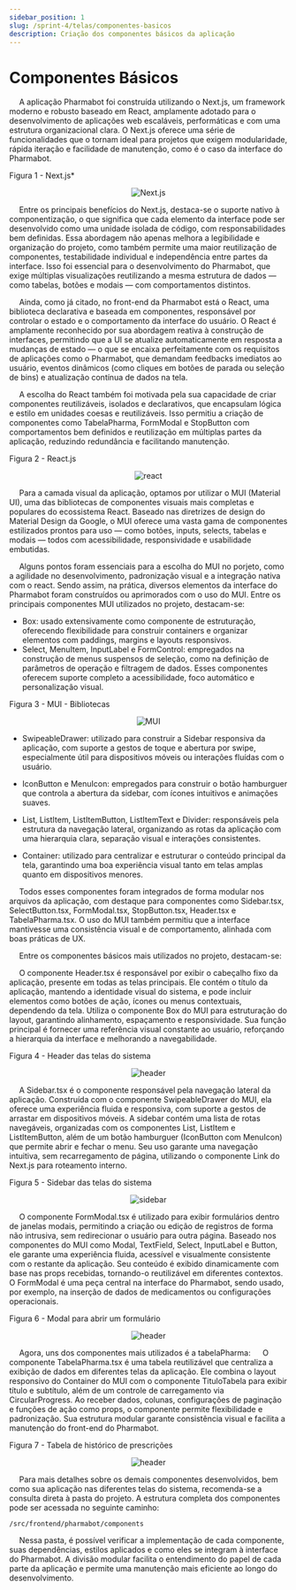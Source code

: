 ```yaml
---
sidebar_position: 1
slug: /sprint-4/telas/componentes-basicos
description: Criação dos componentes básicos da aplicação
---
```


# Componentes Básicos

&emsp; A aplicação Pharmabot foi construída utilizando o Next.js, um framework moderno e robusto baseado em React, amplamente adotado para o desenvolvimento de aplicações web escaláveis, performáticas e com uma estrutura organizacional clara. O Next.js oferece uma série de funcionalidades que o tornam ideal para projetos que exigem modularidade, rápida iteração e facilidade de manutenção, como é o caso da interface do Pharmabot.

<p style={{textAlign: 'center'}}>Figura 1 - Next.js*</p>

<div align="center">

![Next.js](/img/components-front/next.png) 

</div>

&emsp; Entre os principais benefícios do Next.js, destaca-se o suporte nativo à componentização, o que significa que cada elemento da interface pode ser desenvolvido como uma unidade isolada de código, com responsabilidades bem definidas. Essa abordagem não apenas melhora a legibilidade e organização do projeto, como também permite uma maior reutilização de componentes, testabilidade individual e independência entre partes da interface. Isso foi essencial para o desenvolvimento do Pharmabot, que exige múltiplas visualizações reutilizando a mesma estrutura de dados — como tabelas, botões e modais — com comportamentos distintos.

&emsp; Ainda, como já citado, no front-end da Pharmabot está o React, uma biblioteca declarativa e baseada em componentes, responsável por controlar o estado e o comportamento da interface do usuário. O React é amplamente reconhecido por sua abordagem reativa à construção de interfaces, permitindo que a UI se atualize automaticamente em resposta a mudanças de estado — o que se encaixa perfeitamente com os requisitos de aplicações como o Pharmabot, que demandam feedbacks imediatos ao usuário, eventos dinâmicos (como cliques em botões de parada ou seleção de bins) e atualização contínua de dados na tela.

&emsp; A escolha do React também foi motivada pela sua capacidade de criar componentes reutilizáveis, isolados e declarativos, que encapsulam lógica e estilo em unidades coesas e reutilizáveis. Isso permitiu a criação de componentes como TabelaPharma, FormModal e StopButton com comportamentos bem definidos e reutilização em múltiplas partes da aplicação, reduzindo redundância e facilitando manutenção.

<p style={{textAlign: 'center'}}>Figura 2 - React.js</p>

<div align="center">

![react](/img/components-front/react.png)

</div>

&emsp; Para a camada visual da aplicação, optamos por utilizar o MUI (Material UI), uma das bibliotecas de componentes visuais mais completas e populares do ecossistema React. Baseado nas diretrizes de design do Material Design da Google, o MUI oferece uma vasta gama de componentes estilizados prontos para uso — como botões, inputs, selects, tabelas e modais — todos com acessibilidade, responsividade e usabilidade embutidas.

&emsp; Alguns pontos foram essenciais para a escolha do MUI no porjeto, como a agilidade no desenvolvimento, padronização visual e a integração nativa com o react. Sendo assim, na prática, diversos elementos da interface do Pharmabot foram construídos ou aprimorados com o uso do MUI. Entre os principais componentes MUI utilizados no projeto, destacam-se:
* Box: usado extensivamente como componente de estruturação, oferecendo flexibilidade para construir containers e organizar elementos com paddings, margins e layouts responsivos.
* Select, MenuItem, InputLabel e FormControl: empregados na construção de menus suspensos de seleção, como na definição de parâmetros de operação e filtragem de dados. Esses componentes oferecem suporte completo a acessibilidade, foco automático e personalização visual.

<p style={{textAlign: 'center'}}>Figura 3 - MUI - Bibliotecas</p>

<div align="center">

![MUI](/img/components-front/mui.jpg)

</div>

* SwipeableDrawer: utilizado para construir a Sidebar responsiva da aplicação, com suporte a gestos de toque e abertura por swipe, especialmente útil para dispositivos móveis ou interações fluídas com o usuário.

* IconButton e MenuIcon: empregados para construir o botão hamburguer que controla a abertura da sidebar, com ícones intuitivos e animações suaves.

* List, ListItem, ListItemButton, ListItemText e Divider: responsáveis pela estrutura da navegação lateral, organizando as rotas da aplicação com uma hierarquia clara, separação visual e interações consistentes.

* Container: utilizado para centralizar e estruturar o conteúdo principal da tela, garantindo uma boa experiência visual tanto em telas amplas quanto em dispositivos menores.

&emsp; Todos esses componentes foram integrados de forma modular nos arquivos da aplicação, com destaque para componentes como Sidebar.tsx, SelectButton.tsx, FormModal.tsx, StopButton.tsx, Header.tsx e TabelaPharma.tsx. O uso do MUI também permitiu que a interface mantivesse uma consistência visual e de comportamento, alinhada com boas práticas de UX.

&emsp; Entre os componentes básicos mais utilizados no projeto, destacam-se:

&emsp; O componente Header.tsx é responsável por exibir o cabeçalho fixo da aplicação, presente em todas as telas principais. Ele contém o título da aplicação, mantendo a identidade visual do sistema, e pode incluir elementos como botões de ação, ícones ou menus contextuais, dependendo da tela. Utiliza o componente Box do MUI para estruturação do layout, garantindo alinhamento, espaçamento e responsividade. Sua função principal é fornecer uma referência visual constante ao usuário, reforçando a hierarquia da interface e melhorando a navegabilidade.

<p style={{textAlign: 'center'}}>Figura 4 - Header das telas do sistema</p>

<div align="center">

![header](/img/components-front/header.png)

</div>

&emsp; A Sidebar.tsx é o componente responsável pela navegação lateral da aplicação. Construída com o componente SwipeableDrawer do MUI, ela oferece uma experiência fluida e responsiva, com suporte a gestos de arrastar em dispositivos móveis. A sidebar contém uma lista de rotas navegáveis, organizadas com os componentes List, ListItem e ListItemButton, além de um botão hamburguer (IconButton com MenuIcon) que permite abrir e fechar o menu. Seu uso garante uma navegação intuitiva, sem recarregamento de página, utilizando o componente Link do Next.js para roteamento interno.

<p style={{textAlign: 'center'}}>Figura 5 - Sidebar das telas do sistema</p>

<div align="center">

![sidebar](/img/components-front/sidebar.png/)

</div>

&emsp; O componente FormModal.tsx é utilizado para exibir formulários dentro de janelas modais, permitindo a criação ou edição de registros de forma não intrusiva, sem redirecionar o usuário para outra página. Baseado nos componentes do MUI como Modal, TextField, Select, InputLabel e Button, ele garante uma experiência fluida, acessível e visualmente consistente com o restante da aplicação. Seu conteúdo é exibido dinamicamente com base nas props recebidas, tornando-o reutilizável em diferentes contextos. O FormModal é uma peça central na interface do Pharmabot, sendo usado, por exemplo, na inserção de dados de medicamentos ou configurações operacionais.

<p style={{textAlign: 'center'}}>Figura 6 - Modal para abrir um formulário</p>

<div align="center">

![header](/img/components-front/formalModal.png/)

</div>

&emsp; Agora, uns dos componentes mais utilizados é a  tabelaPharma:
&emsp; O componente TabelaPharma.tsx é uma tabela reutilizável que centraliza a exibição de dados em diferentes telas da aplicação. Ele combina o layout responsivo do Container do MUI com o componente TituloTabela para exibir título e subtítulo, além de um controle de carregamento via CircularProgress. Ao receber dados, colunas, configurações de paginação e funções de ação como props, o componente permite flexibilidade e padronização. Sua estrutura modular garante consistência visual e facilita a manutenção do front-end do Pharmabot.

<p style={{textAlign: 'center'}}>Figura 7 - Tabela de histórico de prescrições</p>

<div align="center">

![header](/img/components-front/tabelapharma.png/)

</div>

&emsp; Para mais detalhes sobre os demais componentes desenvolvidos, bem como sua aplicação nas diferentes telas do sistema, recomenda-se a consulta direta à pasta do projeto. A estrutura completa dos componentes pode ser acessada no seguinte caminho:

``/src/frontend/pharmabot/components``

&emsp; Nessa pasta, é possível verificar a implementação de cada componente, suas dependências, estilos aplicados e como eles se integram à interface do Pharmabot. A divisão modular facilita o entendimento do papel de cada parte da aplicação e permite uma manutenção mais eficiente ao longo do desenvolvimento.
